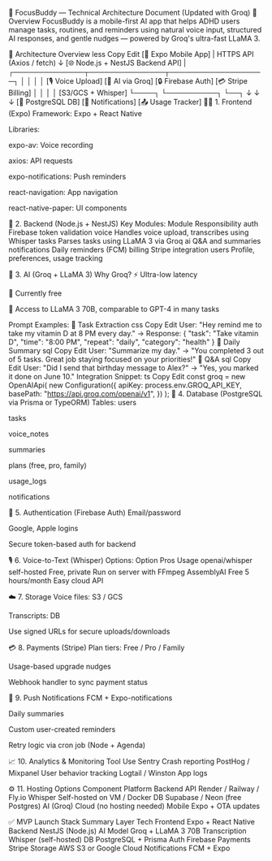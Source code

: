 🧠 FocusBuddy — Technical Architecture Document (Updated with Groq)
📱 Overview
FocusBuddy is a mobile-first AI app that helps ADHD users manage tasks, routines, and reminders using natural voice input, structured AI responses, and gentle nudges — powered by Groq's ultra-fast LLaMA 3.

🧩 Architecture Overview
less
Copy
Edit
[📱 Expo Mobile App]
|
HTTPS API (Axios / fetch)
↓
[🌐 Node.js + NestJS Backend API]
|
┌──────────────┬───────────────┬───────────────────┐
│ │ │ │
[🎙️ Voice Upload] [🧠 AI via Groq] [🔒 Firebase Auth] [💳 Stripe Billing]
│ │ │ │
[S3/GCS + Whisper] └────┐ └──────────┐ └──┐
↓ ↓ ↓
[🧾 PostgreSQL DB] [📲 Notifications] [📤 Usage Tracker]
🧑‍💻 1. Frontend (Expo)
Framework: Expo + React Native

Libraries:

expo-av: Voice recording

axios: API requests

expo-notifications: Push reminders

react-navigation: App navigation

react-native-paper: UI components

🚀 2. Backend (Node.js + NestJS)
Key Modules:
Module Responsibility
auth Firebase token validation
voice Handles voice upload, transcribes using Whisper
tasks Parses tasks using LLaMA 3 via Groq
ai Q&A and summaries
notifications Daily reminders (FCM)
billing Stripe integration
users Profile, preferences, usage tracking

🧠 3. AI (Groq + LLaMA 3)
Why Groq?
⚡ Ultra-low latency

💸 Currently free

🧠 Access to LLaMA 3 70B, comparable to GPT-4 in many tasks

Prompt Examples:
🔹 Task Extraction
css
Copy
Edit
User: "Hey remind me to take my vitamin D at 8 PM every day."
→ Response:
{
"task": "Take vitamin D",
"time": "8:00 PM",
"repeat": "daily",
"category": "health"
}
🔹 Daily Summary
sql
Copy
Edit
User: "Summarize my day."
→ "You completed 3 out of 5 tasks. Great job staying focused on your priorities!"
🔹 Q&A
sql
Copy
Edit
User: "Did I send that birthday message to Alex?"
→ "Yes, you marked it done on June 10."
Integration Snippet:
ts
Copy
Edit
const groq = new OpenAIApi(
new Configuration({
apiKey: process.env.GROQ_API_KEY,
basePath: "https://api.groq.com/openai/v1",
})
);
🧾 4. Database (PostgreSQL via Prisma or TypeORM)
Tables:
users

tasks

voice_notes

summaries

plans (free, pro, family)

usage_logs

notifications

🔐 5. Authentication (Firebase Auth)
Email/password

Google, Apple logins

Secure token-based auth for backend

🎙️ 6. Voice-to-Text (Whisper)
Options:
Option Pros Usage
openai/whisper self-hosted Free, private Run on server with FFmpeg
AssemblyAI Free 5 hours/month Easy cloud API

☁️ 7. Storage
Voice files: S3 / GCS

Transcripts: DB

Use signed URLs for secure uploads/downloads

💳 8. Payments (Stripe)
Plan tiers: Free / Pro / Family

Usage-based upgrade nudges

Webhook handler to sync payment status

🔔 9. Push Notifications
FCM + Expo-notifications

Daily summaries

Custom user-created reminders

Retry logic via cron job (Node + Agenda)

📈 10. Analytics & Monitoring
Tool Use
Sentry Crash reporting
PostHog / Mixpanel User behavior tracking
Logtail / Winston App logs

⚙️ 11. Hosting Options
Component Platform
Backend API Render / Railway / Fly.io
Whisper Self-hosted on VM / Docker
DB Supabase / Neon (free Postgres)
AI (Groq) Cloud (no hosting needed)
Mobile Expo + OTA updates

✅ MVP Launch Stack Summary
Layer Tech
Frontend Expo + React Native
Backend NestJS (Node.js)
AI Model Groq + LLaMA 3 70B
Transcription Whisper (self-hosted)
DB PostgreSQL + Prisma
Auth Firebase
Payments Stripe
Storage AWS S3 or Google Cloud
Notifications FCM + Expo